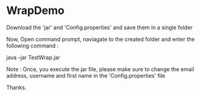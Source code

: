 # WrapDemo

Download the 'jar' and 'Config.properties' and save them in a single folder

Now, Open command prompt, naviagate to the created folder and enter the following command :

java -jar TestWrap.jar

Note : Once, you execute the jar file, please make sure to change the email address, username and first name in the 'Config.properties' file

Thanks.
